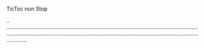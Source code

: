 TicToc non Stop

..
.....................................................................................................................................................................................................................................................................